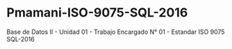 # Pmamani-ISO-9075-SQL-2016
Base de Datos II - Unidad 01 - Trabajo Encargado N° 01 - Estandar ISO 9075 SQL-2016
